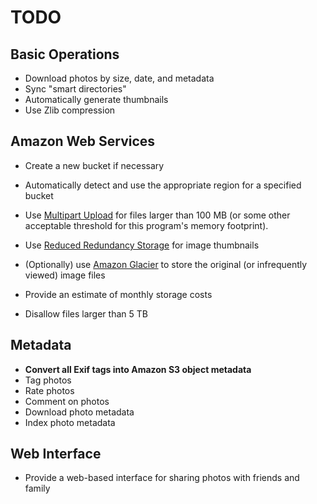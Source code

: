 # TODO

## Basic Operations

- Download photos by size, date, and metadata
- Sync "smart directories"
- Automatically generate thumbnails
- Use Zlib compression


## Amazon Web Services

- Create a new bucket if necessary
- Automatically detect and use the appropriate region for a specified bucket
- Use [Multipart Upload][multipart] for files larger than 100 MB (or some other acceptable threshold for this program's memory footprint).
- Use [Reduced Redundancy Storage][rrs] for image thumbnails
- (Optionally) use [Amazon Glacier][glacier] to store the original (or infrequently viewed) image files
- Provide an estimate of monthly storage costs
- Disallow files larger than 5 TB

  [multipart]: http://docs.amazonwebservices.com/AmazonS3/latest/dev/UploadingObjects.html
  [rrs]: http://aws.amazon.com/s3/faqs/#What_is_RRS
  [glacier]: http://aws.amazon.com/glacier/

## Metadata

- **Convert all Exif tags into Amazon S3 object metadata**
- Tag photos
- Rate photos
- Comment on photos
- Download photo metadata
- Index photo metadata

## Web Interface

- Provide a web-based interface for sharing photos with friends and family